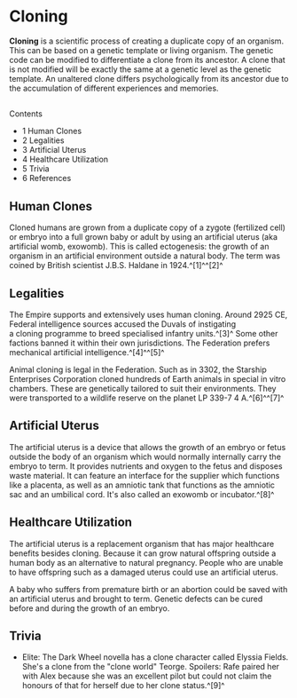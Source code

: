 # Cloning
**Cloning** is a scientific process of creating a duplicate copy of an organism. This can be based on a genetic template or living organism. The genetic code can be modified to differentiate a clone from its ancestor. A clone that is not modified will be exactly the same at a genetic level as the genetic template. An unaltered clone differs psychologically from its ancestor due to the accumulation of different experiences and memories.

## 

Contents

- 1 Human Clones
- 2 Legalities
- 3 Artificial Uterus
- 4 Healthcare Utilization
- 5 Trivia
- 6 References

## Human Clones

Cloned humans are grown from a duplicate copy of a zygote (fertilized cell) or embryo into a full grown baby or adult by using an artificial uterus (aka artificial womb, exowomb). This is called ectogenesis: the growth of an organism in an artificial environment outside a natural body. The term was coined by British scientist J.B.S. Haldane in 1924.^[1]^^[2]^

## Legalities

The Empire supports and extensively uses human cloning. Around 2925 CE, Federal intelligence sources accused the Duvals of instigating a cloning programme to breed specialised infantry units.^[3]^ Some other factions banned it within their own jurisdictions. The Federation prefers mechanical artificial intelligence.^[4]^^[5]^

Animal cloning is legal in the Federation. Such as in 3302, the Starship Enterprises Corporation cloned hundreds of Earth animals in special in vitro chambers. These are genetically tailored to suit their environments. They were transported to a wildlife reserve on the planet LP 339-7 4 A.^[6]^^[7]^

## Artificial Uterus

The artificial uterus is a device that allows the growth of an embryo or fetus outside the body of an organism which would normally internally carry the embryo to term. It provides nutrients and oxygen to the fetus and disposes waste material. It can feature an interface for the supplier which functions like a placenta, as well as an amniotic tank that functions as the amniotic sac and an umbilical cord. It's also called an exowomb or incubator.^[8]^

## Healthcare Utilization 

The artificial uterus is a replacement organism that has major healthcare benefits besides cloning. Because it can grow natural offspring outside a human body as an alternative to natural pregnancy. People who are unable to have offspring such as a damaged uterus could use an artificial uterus.

A baby who suffers from premature birth or an abortion could be saved with an artificial uterus and brought to term. Genetic defects can be cured before and during the growth of an embryo.

## Trivia

- Elite: The Dark Wheel novella has a clone character called Elyssia Fields. She's a clone from the "clone world" Teorge. Spoilers: Rafe paired her with Alex because she was an excellent pilot but could not claim the honours of that for herself due to her clone status.^[9]^